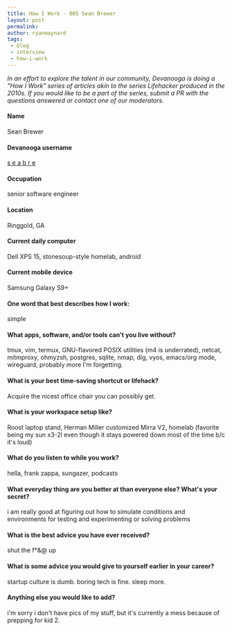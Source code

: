 ```yaml
---
title: How I Work - 005 Sean Brewer
layout: post
permalink: 
author: ryanmaynard
tags:
 - blog
 - interview
 - how-i-work
---
```


_In an effort to explore the talent in our community, Devanooga is doing a "How I Work" series of articles akin to the series Lifehacker produced in the 2010s. If you would like to be a part of the series, submit a PR with the questions answered or contact one of our moderators._

#### Name
Sean Brewer

#### Devanooga username
[s e a b r e](https://www.devanooga.com/members/#seabre)

#### Occupation
senior software engineer

#### Location
Ringgold, GA

#### Current daily computer
Dell XPS 15, stonesoup-style homelab, android

#### Current mobile device
Samsung Galaxy S9+

#### One word that best describes how I work: 
simple

#### What apps, software, and/or tools can't you live without? 
tmux, vim, termux, GNU-flavored POSIX utilities (m4 is underrated), netcat, mitmproxy, ohmyzsh, postgres, sqlite, nmap, dig, vyos, emacs/org mode, wireguard, probably more I'm forgetting.

#### What is your best time-saving shortcut or lifehack?
Acquire the nicest office chair you can possibly get.

#### What is your workspace setup like?
Roost laptop stand, Herman Miller customized Mirra V2, homelab (favorite being my sun x3-2l even though it stays powered down most of the time b/c it's loud)

#### What do you listen to while you work? 
hella, frank zappa, sungazer, podcasts

#### What everyday thing are you better at than everyone else? What's your secret? 
i am really good at figuring out how to simulate conditions and environments for testing and experimenting or solving problems

#### What is the best advice you have ever received? 
shut the f*&@ up

#### What is some advice you would give to yourself earlier in your career? 
startup culture is dumb. boring tech is fine. sleep more.

#### Anything else you would like to add? 
i'm sorry i don't have pics of my stuff, but it's currently a mess because of prepping for kid 2.